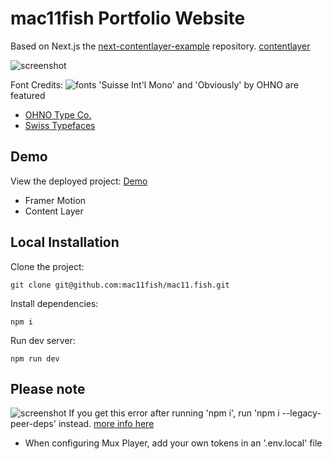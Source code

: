 # mac11fish Portfolio Website
Based on Next.js the [next-contentlayer-example](https://github.com/contentlayerdev/next-contentlayer-example/tree/88da08590d6a19c9d1678007c0f2a40513d12981) repository.
[contentlayer](https://github.com/contentlayerdev/contentlayer)


![screenshot](https://mac11fish.vercel.app/images/readme/ss.mac11fish.website.png)


Font Credits: 
![fonts](https://mac11fish.vercel.app/images/readme/fonts.png)
'Suisse Int'l Mono' and 'Obviously' by OHNO are featured
 - [OHNO Type Co.](https://ohnotype.co/fonts/obviously)
 - [Swiss Typefaces](https://www.swisstypefaces.com/fonts/suisse)

## Demo

View the deployed project: [Demo](https://mac11fish.vercel.app/)
 - Framer Motion
 - Content Layer


## Local Installation

Clone the project:

    git clone git@github.com:mac11fish/mac11.fish.git

Install dependencies:

    npm i

Run dev server:

    npm run dev



## Please note
![screenshot](https://mac11fish.vercel.app/images/error-contentlayer.png)
If you get this error after running 'npm i', run 'npm i --legacy-peer-deps' instead. [more info here](https://github.com/timlrx/pliny/issues/78)


- When configuring Mux Player, add your own tokens in an '.env.local' file
